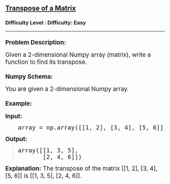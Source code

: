 <h2><a href="https://www.geeksforgeeks.org/problems/transpose-of-a-matrix/1">Transpose of a Matrix</a></h2><h3>Difficulty Level : Difficulty: Easy</h3><hr><div class="problems_problem_content__Xm_eO"><h3 class="" data-start="2431" data-end="2455"><span style="font-size: 14pt;">Problem Description:</span></h3>
<p class="" data-start="2456" data-end="2539"><span style="font-size: 14pt;">Given a 2-dimensional Numpy array (matrix), write a function to find its transpose.</span></p>
<h3 class="" data-start="2541" data-end="2558"><span style="font-size: 14pt;">Numpy Schema:</span></h3>
<p class="" data-start="2559" data-end="2601"><span style="font-size: 14pt;">You are given a 2-dimensional Numpy array.</span></p>
<h3 class="" data-start="2603" data-end="2615"><span style="font-size: 14pt;">Example:</span></h3>
<p class="" data-start="2617" data-end="2627"><span style="font-size: 14pt;"><strong data-start="2617" data-end="2627">Input:</strong></span></p>
<blockquote>
<pre data-start="2617" data-end="2627"><span style="font-size: 18.6667px;"><strong>array = np.array([[1, 2], [3, 4], [5, 6]])</strong></span></pre>
</blockquote>
<p class="" data-start="2686" data-end="2697"><span style="font-size: 14pt;"><strong data-start="2686" data-end="2697">Output:</strong></span></p>
<blockquote>
<pre data-start="2686" data-end="2697"><span style="font-size: 18.6667px;"><strong>array([[1, 3, 5],</strong></span><br><span style="font-size: 18.6667px;"><strong>&nbsp; &nbsp; &nbsp; &nbsp;[2, 4, 6]])</strong></span></pre>
</blockquote>
<p><span style="font-size: 14pt;"> </span></p>
<p class="" data-start="2750" data-end="2846"><span style="font-size: 14pt;"><strong data-start="2750" data-end="2766">Explanation:</strong> The transpose of the matrix [[1, 2], [3, 4], [5, 6]] is [[1, 3, 5], [2, 4, 6]].</span></p></div>